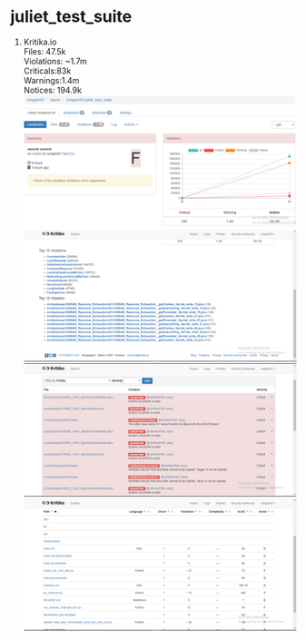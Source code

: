 # juliet_test_suite
1. Kritika.io <br>
  Files: 47.5k <br>
  Violations: ~1.7m <br>
  Criticals:83k <br>
  Warnings:1.4m <br>
  Notices: 194.9k <br>
![ex1](/p1.PNG)    
![ex2](/p2.PNG)   
![ex3](/p3.PNG)  
![ex4](/p4.PNG)
  
 
